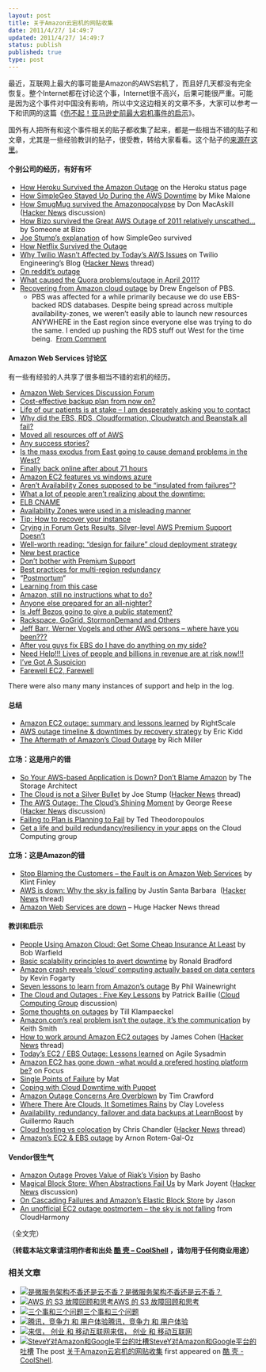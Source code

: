 ```yaml
---
layout: post
title: 关于Amazon云宕机的网贴收集
date: 2011/4/27/ 14:49:7
updated: 2011/4/27/ 14:49:7
status: publish
published: true
type: post
---
```


最近，互联网上最大的事可能是Amazon的AWS宕机了，而且好几天都没有完全恢复。整个Internet都在讨论这个事，Internet很不高兴，后果可能很严重。可能是因为这个事件对中国没有影响，所以中文这边相关的文章不多，大家可以参考一下和讯网的这篇《[伤不起！亚马逊史前最大宕机事件的启示](http://tech.hexun.com/2011-04-24/128998619.html)》。


国外有人把所有和这个事件相关的贴子都收集了起来，都是一些相当不错的贴子和文章，尤其是一些经验教训的贴子，很受教，转给大家看看。这个贴子的[来源在这里](http://highscalability.com/blog/2011/4/25/the-big-list-of-articles-on-the-amazon-outage.html)。


#### 个别公司的经历，有好有坏


* [How Heroku Survived the Amazon Outage](http://status.heroku.com/incident/151) on the Heroku status page
* [How SimpleGeo Stayed Up During the AWS Downtime](http://developers.simplegeo.com/blog/2011/04/26/how-simplegeo-stayed-up/) by Mike Malone
* [How SmugMug survived the Amazonpocalypse](http://don.blogs.smugmug.com/2011/04/24/how-smugmug-survived-the-amazonpocalypse) by Don MacAskill  ([Hacker News](http://news.ycombinator.com/item?id=2480763) discussion)
* [How Bizo survived the Great AWS Outage of 2011 relatively unscathed…](http://dev.bizo.com/2011/04/how-bizo-survived-great-aws-outage-of.html) by Someone at Bizo
* [Joe Stump’s explanation](http://www.focus.com/questions/information-technology/amazon-ec2-has-gone-down--what-would-prefered-hosting-be/#comment43192) of how SimpleGeo survived
* [How Netflix Survived the Outage](http://www.slideshare.net/adrianco/netflix-in-the-cloud-2011)
* [Why Twilio Wasn’t Affected by Today’s AWS Issues](http://www.twilio.com/engineering/2011/04/22/why-twilio-wasnt-affected-by-todays-aws-issues/) on Twilio Engineering’s Blog ([Hacker News](http://news.ycombinator.com/item?id=2472999) thread)
* [On reddit’s outage](http://www.reddit.com/r/announcements/comments/gva4t/on_reddits_outage/#)
* [What caused the Quora problems/outage in April 2011?](http://www.quora.com/Quora-Outage-April-21-22-2011/What-caused-the-Quora-problems-outage-in-April-2011)
* [Recovering from Amazon cloud outage](http://tomatohater.com/2011/04/21/recovering-amazon-cloud-outage/) by Drew Engelson of PBS.
	+ PBS was affected for a while primarily because we do use EBS-backed RDS databases. Despite being spread across multiple availability-zones, we weren’t easily able to launch new resources ANYWHERE in the East region since everyone else was trying to do the same. I ended up pushing the RDS stuff out West for the time being.  [From Comment](http://don.blogs.smugmug.com/2011/04/24/how-smugmug-survived-the-amazonpocalypse/#comment-4737)



#### Amazon Web Services 讨论区


有一些有经验的人共享了很多相当不错的宕机的经历。


* [Amazon Web Services Discussion Forum](https://forums.aws.amazon.com/forum.jspa?forumID=30&start=0)
* [Cost-effective backup plan from now on?](https://forums.aws.amazon.com/thread.jspa?threadID=65860&tstart=0)
* [Life of our patients is at stake – I am desperately asking you to contact](https://forums.aws.amazon.com/thread.jspa?threadID=65649&tstart=0)
* [Why did the EBS, RDS, Cloudformation, Cloudwatch and Beanstalk all fail?](https://forums.aws.amazon.com/thread.jspa?threadID=65897&tstart=0)
* [Moved all resources off of AWS](https://forums.aws.amazon.com/thread.jspa?threadID=65896&tstart=0)
* [Any success stories?](https://forums.aws.amazon.com/forum.jspa?forumID=30&start=300)
* [Is the mass exodus from East going to cause demand problems in the West?](https://forums.aws.amazon.com/thread.jspa?threadID=65784&tstart=25)
* [Finally back online after about 71 hours](https://forums.aws.amazon.com/thread.jspa?threadID=65828&tstart=25)
* [Amazon EC2 features vs windows azure](https://forums.aws.amazon.com/thread.jspa?threadID=65834&tstart=25)
* [Aren’t Availability Zones supposed to be “insulated from failures”?](https://forums.aws.amazon.com/thread.jspa?threadID=65221&tstart=25)
* [What a lot of people aren’t realizing about the downtime:](https://forums.aws.amazon.com/thread.jspa?threadID=65850&tstart=0)
* [ELB CNAME](https://forums.aws.amazon.com/thread.jspa?threadID=32044&tstart=50&start=150)
* [Availability Zones were used in a misleading manner](https://forums.aws.amazon.com/thread.jspa?threadID=65457&tstart=425)
* [Tip: How to recover your instance](https://forums.aws.amazon.com/thread.jspa?threadID=65371&tstart=325)
* [Crying in Forum Gets Results, Silver-level AWS Premium Support Doesn’t](https://forums.aws.amazon.com/thread.jspa?threadID=65617&tstart=325)
* [Well-worth reading: “design for failure” cloud deployment strategy](https://forums.aws.amazon.com/thread.jspa?threadID=65780&tstart=25)
* [New best practice](https://forums.aws.amazon.com/thread.jspa?threadID=65749&tstart=25)
* [Don’t bother with Premium Support](https://forums.aws.amazon.com/thread.jspa?threadID=65136&tstart=475)
* [Best practices for multi-region redundancy](https://forums.aws.amazon.com/thread.jspa?threadID=65185&tstart=450)
* “[Postmortum](https://forums.aws.amazon.com/thread.jspa?threadID=65450&tstart=175)“
* [Learning from this case](https://forums.aws.amazon.com/thread.jspa?threadID=65513&tstart=125)
* [Amazon, still no instructions what to do?](https://forums.aws.amazon.com/thread.jspa?threadID=65388&tstart=525)
* [Anyone else prepared for an all-nighter?](https://forums.aws.amazon.com/thread.jspa?threadID=65338&tstart=550)
* [Is Jeff Bezos going to give a public statement?](https://forums.aws.amazon.com/thread.jspa?threadID=65811&tstart=100)
* [Rackspace, GoGrid, StormonDemand and Others](https://forums.aws.amazon.com/thread.jspa?threadID=65857&tstart=100)
* [Jeff Barr, Werner Vogels and other AWS persons – where have you been???](https://forums.aws.amazon.com/thread.jspa?threadID=65815&tstart=150)
* [After you guys fix EBS do I have do anything on my side?](https://forums.aws.amazon.com/thread.jspa?threadID=65168&tstart=175)
* [Need Help!!! Lives of people and billions in revenue are at risk now!!!](https://forums.aws.amazon.com/thread.jspa?threadID=65765&tstart=225)
* [I’ve Got A Suspicion](https://forums.aws.amazon.com/thread.jspa?threadID=65678&tstart=275)
* [Farewell EC2, Farewell](https://forums.aws.amazon.com/thread.jspa?threadID=65585&tstart=325)


There were also many many instances of support and help in the log.


#### 总结


* [Amazon EC2 outage: summary and lessons learned](http://blog.rightscale.com/2011/04/25/amazon-ec2-outage-summary-and-lessons-learned/) by RightScale
* [AWS outage timeline & downtimes by recovery strategy](http://www.randomhacks.net/articles/2011/04/25/aws-outage-timeline-and-recovery-strategy-downtimes) by Eric Kidd
* [The Aftermath of Amazon’s Cloud Outage](http://www.datacenterknowledge.com/archives/2011/04/25/the-aftermath-of-amazons-cloud-outage) by Rich Miller


#### 立场：这是用户的错


* [So Your AWS-based Application is Down? Don’t Blame Amazon](http://www.thestoragearchitect.com/2011/04/22/so-your-aws-based-application-is-down-dont-blame-amazon/) by The Storage Architect
* [The Cloud is not a Silver Bullet](http://stu.mp/2011/04/the-cloud-is-not-a-silver-bullet.html) by Joe Stump ([Hacker News](http://news.ycombinator.com/item?id=2482581) thread)
* [The AWS Outage: The Cloud’s Shining Moment](http://broadcast.oreilly.com/2011/04/the-aws-outage-the-clouds-shining-moment.html) by George Reese ([Hacker News](http://news.ycombinator.com/item?id=2477540) discussion)
* [Failing to Plan is Planning to Fail](http://blog.acrowire.com/cloud-computing/failing-to-plan-is-planning-to-fail) by Ted Theodoropoulos
* [Get a life and build redundancy/resiliency in your apps](http://groups.google.com/group/cloud-computing/browse_thread/thread/e8079a54e6a8c4b9/72756bf9e587869d?show_docid=72756bf9e587869d) on the Cloud Computing group


#### 立场：这是Amazon的错


* [Stop Blaming the Customers – the Fault is on Amazon Web Services](http://www.readwriteweb.com/cloud/2011/04/almost-as-galling-as-the.php) by Klint Finley
* [AWS is down: Why the sky is falling](http://justinsb.posterous.com/aws-down-why-the-sky-is-falling) by Justin Santa Barbara  ([Hacker News](http://news.ycombinator.com/item?id=2471899) thread)
* [Amazon Web Services are down](http://news.ycombinator.com/item?id=2469838) – Huge Hacker News thread


#### 教训和启示


* [People Using Amazon Cloud: Get Some Cheap Insurance At Least](http://smoothspan.wordpress.com/2011/04/23/people-using-amazon-cloud-get-some-cheap-insurance-at-least/) by Bob Warfield
* [Basic scalability principles to avert downtime](http://ronaldbradford.com/blog/basic-scalability-principles-to-avert-downtime-2011-04-23) by Ronald Bradford
* [Amazon crash reveals ‘cloud’ computing actually based on data centers](http://www.itworld.com/cloud-computing/158517/amazon-crash-reveals-cloud-computing-actually-based-data-centers) by Kevin Fogarty
* [Seven lessons to learn from Amazon’s outage](http://www.zdnet.com/blog/saas/seven-lessons-to-learn-from-amazons-outage/1296) By Phil Wainewright
* [The Cloud and Outages : Five Key Lessons](http://www.cloudsigma.com/en/blog/2011/04/23/21-cloud-outages-lessons-learned) by Patrick Baillie ([Cloud Computing Group](http://groups.google.com/group/cloud-computing/browse_thread/thread/6e9549afbff6386f/05919d8527c69a09?show_docid=05919d8527c69a09#) discussion)
* [Some thoughts on outages](http://till.klampaeckel.de/blog/archives/151-Some-thoughts-on-outtages.html) by Till Klampaeckel
* [Amazon.com’s real problem isn’t the outage, it’s the communication](http://www.geekwire.com/2011/amazoncoms-real-problem-outage-communication) by Keith Smith
* [How to work around Amazon EC2 outages](http://webmonkeyuk.wordpress.com/2011/04/21/how-to-work-around-amazon-ec2-outages/) by James Cohen ([Hacker News](http://news.ycombinator.com/item?id=2471258) thread)
* [Today’s EC2 / EBS Outage: Lessons learned](http://agilesysadmin.net/ec2-outage-lessons) on Agile Sysadmin
* [Amazon EC2 has gone down -what would a prefered hosting platform be?](http://www.focus.com/questions/information-technology/amazon-ec2-has-gone-down--what-would-prefered-hosting-be/) on Focus
* [Single Points of Failure](http://cloudability.com/single-points-of-failure) by Mat
* [Coping with Cloud Downtime with Puppet](http://www.reddit.com/r/programming/comments/gvac7/coping_with_cloud_downtime_with_puppet/)
* [Amazon Outage Concerns Are Overblown](http://timcrawford.org/2011/04/21/amazon-outage-concerns-are-overblown/) by Tim Crawford
* [Where There Are Clouds, It Sometimes Rains](http://claylo.com/post/4817029650/where-there-are-clouds-it-sometimes-rains) by Clay Loveless
* [Availability, redundancy, failover and data backups at LearnBoost](http://blog.learnboost.com/blog/availability-redundancy-and-failover-at-learnboost/)  by Guillermo Rauch
* [Cloud hosting vs colocation](http://chrischandler.name/the-real-cost-of-cloud-hosting) by Chris Chandler ([Hacker News](http://news.ycombinator.com/item?id=2482123) thread)
* [Amazon’s EC2 & EBS outage](http://arnon.me/2011/04/amazons-ec2-ebs-outage/) by Arnon Rotem-Gal-Oz


#### Vendor很生气


* [Amazon Outage Proves Value of Riak’s Vision](http://www.productionscale.com/home/2011/4/22/on-clouds-and-spofs-or-the-great-aws-outage-of-april-2011.html#axzz1KZPTwX4z) by Basho
* [Magical Block Store: When Abstractions Fail Us](http://joyeur.com/2011/04/24/magical-block-store-when-abstractions-fail-us/) by Mark Joyent ([Hacker News](http://news.ycombinator.com/item?id=2479613) discussion)
* [On Cascading Failures and Amazon’s Elastic Block Store](http://joyeur.com/2011/04/22/on-cascading-failures-and-amazons-elastic-block-store/) by Jason
* [An unofficial EC2 outage postmortem – the sky is not falling](http://cloudharmony.com/b/2011/04/unofficial-ec2-outage-postmortem-sky-is.html) from CloudHarmony


（全文完）



**（转载本站文章请注明作者和出处 [酷 壳 – CoolShell](https://coolshell.cn/) ，请勿用于任何商业用途）**



### 相关文章

* [![是微服务架构不香还是云不香？](https://coolshell.cn/wp-content/uploads/2023/05/monolith.microservices-150x150.png)](https://coolshell.cn/articles/22422.html)[是微服务架构不香还是云不香？](https://coolshell.cn/articles/22422.html)
* [![AWS 的 S3 故障回顾和思考](https://coolshell.cn/wp-content/uploads/2017/03/Amazon-Web-Services-Down-150x150.png)](https://coolshell.cn/articles/17737.html)[AWS 的 S3 故障回顾和思考](https://coolshell.cn/articles/17737.html)
* [![三个事和三个问题](https://coolshell.cn/wp-content/uploads/2011/12/amazon_global_selling-150x150.jpg)](https://coolshell.cn/articles/6142.html)[三个事和三个问题](https://coolshell.cn/articles/6142.html)
* [![腾讯，竞争力 和 用户体验](https://coolshell.cn/wp-content/plugins/wordpress-23-related-posts-plugin/static/thumbs/30.jpg)](https://coolshell.cn/articles/5901.html)[腾讯，竞争力 和 用户体验](https://coolshell.cn/articles/5901.html)
* [![来信， 创业 和 移动互联网](https://coolshell.cn/wp-content/plugins/wordpress-23-related-posts-plugin/static/thumbs/2.jpg)](https://coolshell.cn/articles/5815.html)[来信， 创业 和 移动互联网](https://coolshell.cn/articles/5815.html)
* [![SteveY对Amazon和Google平台的吐槽](https://coolshell.cn/wp-content/plugins/wordpress-23-related-posts-plugin/static/thumbs/24.jpg)](https://coolshell.cn/articles/5701.html)[SteveY对Amazon和Google平台的吐槽](https://coolshell.cn/articles/5701.html)
The post [关于Amazon云宕机的网贴收集](https://coolshell.cn/articles/4601.html) first appeared on [酷 壳 - CoolShell](https://coolshell.cn).